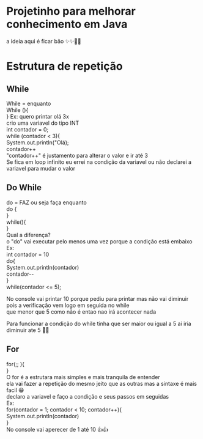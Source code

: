 # Projetinho para melhorar conhecimento em Java

  a ideia aqui é ficar bão
   ✨✨🚀🚀
   
# Estrutura de repetição
  <h2> While </h2>
    While = enquanto <br>
    While (<Condição>){<br>
    }
    Ex: quero printar olá  3x<br>
    crio uma variavel do tipo INT <br>
    int contador = 0;<br>
    while (contador < 3){<br>
    System.out.println("Olá);<br>
    contador++<br>
    "contador++" é justamento para alterar o valor e ir até 3<br>
    Se fica em loop infinito eu errei na condição da variavel ou não declarei a variavel para mudar o valor
  <h2> Do While </h2>
    do = FAZ ou seja faça enquanto <br>
    do { <br>
    }<br>
    while(){<br>
    }<br>
    Qual a diferença? <br>
    o "do" vai executar pelo menos uma vez porque a condição está embaixo<br>
    Ex:<br>
     int contador = 10 <br>
    do{<br>
     System.out.println(contador)<br>
     contador--<br>
    }<br>
    while(contador <= 5);<br>
   
   No console vai printar 10 porque pediu para printar mas não vai diminuir pois a verificação vem logo em seguida no while<br>
   que menor que 5 como não é entao nao irá acontecer nada<br>
   
   Para funcionar a condição do while tinha que ser maior ou igual a 5 ai iria diminuir ate 5 🤩🤩 
  <h2> For </h2>
  for(<Valor inicial>;<Condição>; <Passo>){<br>
  }<br>
  O for é a estrutara mais simples e mais tranquila de entender<br>
  ela vai fazer a repetição do mesmo jeito que as outras mas a sintaxe é mais facil 😁<br>
  declaro a variavel e faço a condição e seus passos em seguidas<br>
  Ex: <br>
  for(contador = 1; contador < 10; contador++){<br>
    System.out.println(contador)<br>
  }<br>
  No console vai aperecer de 1 até 10 👍👍
